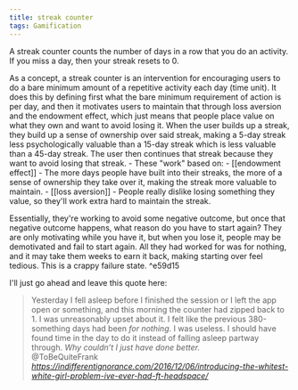 ```yaml
---
title: streak counter
tags: Gamification
---
```

A streak counter counts the number of days in a row that you do an activity.  If you miss a day, then your streak resets to 0.

As a concept, a streak counter is an intervention for encouraging users to do a bare minimum amount of a repetitive activity each day (time unit). It does this by defining first what the bare minimum requirement of action is per day, and then it motivates users to maintain that through loss aversion and the endowment effect, which just means that people place value on what they own and want to avoid losing it. When the user builds up a streak, they build up a sense of ownership over said streak, making a 5-day streak less psychologically valuable than a 15-day streak which is less valuable than a 45-day streak. The user then continues that streak because they want to avoid losing that streak.
    - These "work" based on:
        - [[endowment effect]]
            - The more days people have built into their streaks, the more of a sense of ownership they take over it, making the streak more valuable to maintain.
        - [[loss aversion]]
            - People really dislike losing something they value, so they'll work extra hard to maintain the streak.
			
Essentially, they're working to avoid some negative outcome, but once that negative outcome happens, what reason do you have to start again? They are only motivating while you have it, but when you lose it, people may be demotivated and fail to start again. All they had worked for was for nothing, and it may take them weeks to earn it back, making starting over feel tedious. This is a crappy failure state. ^e59d15

I'll just go ahead and leave this quote here:

<blockquote class="quoteback" darkmode="" data-title="Introducing%20the%20Whitest%20White%20Girl%20Problem%20I%E2%80%99ve%20Ever%20Had%2C%20ft.%20Headspace" data-author="@ToBeQuiteFrank" cite="https://indifferentignorance.com/2016/12/06/introducing-the-whitest-white-girl-problem-ive-ever-had-ft-headspace/">
Yesterday I fell asleep before I finished the session or I left the app open or something, and this morning the counter had zipped back to 1. I was unreasonably upset&nbsp;about it. I felt like the previous 380-something days had been <em>for nothing</em>. I was useless. I should have found time in the day to do it instead of falling asleep partway through. <em>Why couldn’t I just have done better.</em>
<footer>@ToBeQuiteFrank<cite> <a href="https://indifferentignorance.com/2016/12/06/introducing-the-whitest-white-girl-problem-ive-ever-had-ft-headspace/">https://indifferentignorance.com/2016/12/06/introducing-the-whitest-white-girl-problem-ive-ever-had-ft-headspace/</a></cite></footer>
</blockquote><script note="" src="https://cdn.jsdelivr.net/gh/Blogger-Peer-Review/quotebacks@1/quoteback.js"></script>
